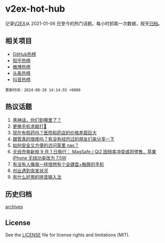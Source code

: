 # v2ex-hot-hub

 记录[V2EX](https://www.v2ex.com/)从 2021-01-06 日至今的热门话题。每小时抓取一次数据，按天[归档](archives)。
 
 ## 相关项目

- [GitHub热榜](https://github.com/lonnyzhang423/github-hot-hub)
- [知乎热榜](https://github.com/lonnyzhang423/zhihu-hot-hub)
- [微博热榜](https://github.com/lonnyzhang423/weibo-hot-hub)
- [头条热榜](https://github.com/lonnyzhang423/toutiao-hot-hub)
- [抖音热榜](https://github.com/lonnyzhang423/douyin-hot-hub)


 `更新时间：2024-08-26 14:14:55 +0800`

## 热议话题

1. [黑神话，你们到哪里了？](https://www.v2ex.com/t/1067731)
1. [更换手机求敲打🔨](https://www.v2ex.com/t/1067735)
1. [现在有假药吗？医院和药店的价格差距巨大](https://www.v2ex.com/t/1067632)
1. [跟管真的很疼吗？有没有经历过的朋友们来分享一下](https://www.v2ex.com/t/1067796)
1. [如何安全又方便的访问家里 nas？](https://www.v2ex.com/t/1067703)
1. [无线充电新规 9 月 1 日施行： MagSafe / Qi2 因频率冲突或将停售，苹果 iPhone 无线功率改为 7.5W](https://www.v2ex.com/t/1067716)
1. [有没有人像我一样很想有个全键盘+触屏的手机](https://www.v2ex.com/t/1067709)
1. [创业遇到突发状况](https://www.v2ex.com/t/1067684)
1. [有什么好用的拼音输入法](https://www.v2ex.com/t/1067722)

## 历史归档

[archives](archives)

## License

See the [LICENSE](LICENSE) file for license rights and limitations (MIT).

